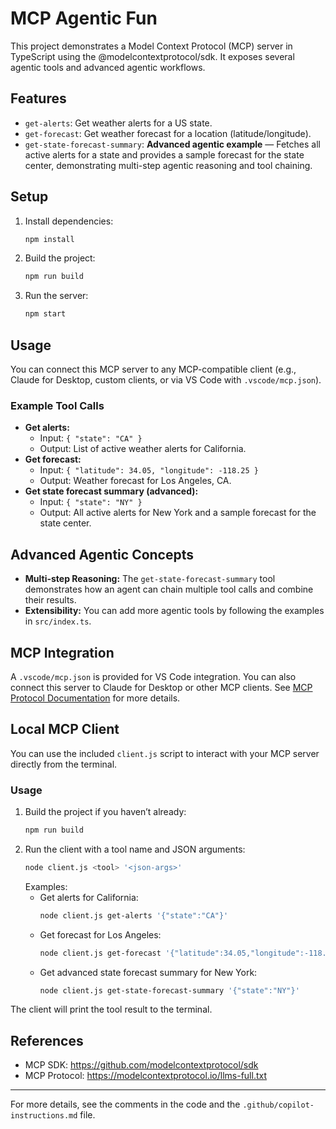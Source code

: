 # MCP Agentic Fun

This project demonstrates a Model Context Protocol (MCP) server in TypeScript using the @modelcontextprotocol/sdk. It exposes several agentic tools and advanced agentic workflows.

## Features

- `get-alerts`: Get weather alerts for a US state.
- `get-forecast`: Get weather forecast for a location (latitude/longitude).
- `get-state-forecast-summary`: **Advanced agentic example** — Fetches all active alerts for a state and provides a sample forecast for the state center, demonstrating multi-step agentic reasoning and tool chaining.

## Setup

1. Install dependencies:
   ```sh
   npm install
   ```
2. Build the project:
   ```sh
   npm run build
   ```
3. Run the server:
   ```sh
   npm start
   ```

## Usage

You can connect this MCP server to any MCP-compatible client (e.g., Claude for Desktop, custom clients, or via VS Code with `.vscode/mcp.json`).

### Example Tool Calls

- **Get alerts:**
  - Input: `{ "state": "CA" }`
  - Output: List of active weather alerts for California.
- **Get forecast:**
  - Input: `{ "latitude": 34.05, "longitude": -118.25 }`
  - Output: Weather forecast for Los Angeles, CA.
- **Get state forecast summary (advanced):**
  - Input: `{ "state": "NY" }`
  - Output: All active alerts for New York and a sample forecast for the state center.

## Advanced Agentic Concepts

- **Multi-step Reasoning:** The `get-state-forecast-summary` tool demonstrates how an agent can chain multiple tool calls and combine their results.
- **Extensibility:** You can add more agentic tools by following the examples in `src/index.ts`.

## MCP Integration

A `.vscode/mcp.json` is provided for VS Code integration. You can also connect this server to Claude for Desktop or other MCP clients. See [MCP Protocol Documentation](https://modelcontextprotocol.io/llms-full.txt) for more details.

## Local MCP Client

You can use the included `client.js` script to interact with your MCP server directly from the terminal.

### Usage

1. Build the project if you haven’t already:
   ```sh
   npm run build
   ```
2. Run the client with a tool name and JSON arguments:
   ```sh
   node client.js <tool> '<json-args>'
   ```
   Examples:
   - Get alerts for California:
     ```sh
     node client.js get-alerts '{"state":"CA"}'
     ```
   - Get forecast for Los Angeles:
     ```sh
     node client.js get-forecast '{"latitude":34.05,"longitude":-118.25}'
     ```
   - Get advanced state forecast summary for New York:
     ```sh
     node client.js get-state-forecast-summary '{"state":"NY"}'
     ```

The client will print the tool result to the terminal.

## References
- MCP SDK: https://github.com/modelcontextprotocol/sdk
- MCP Protocol: https://modelcontextprotocol.io/llms-full.txt

---

For more details, see the comments in the code and the `.github/copilot-instructions.md` file.

